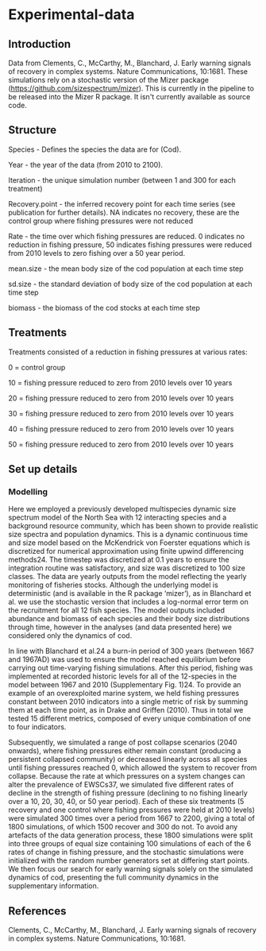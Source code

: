 # Experimental-data

## Introduction

Data from Clements, C., McCarthy, M., Blanchard, J. Early warning signals of recovery in complex systems. Nature Communications, 10:1681. These simulations rely on a stochastic version of the Mizer package (https://github.com/sizespectrum/mizer). This is currently in the pipeline to be released into the Mizer R package. It isn't currently available as source code.

## Structure

Species - Defines the species the data are for (Cod).

Year - the year of the data (from 2010 to 2100). 

Iteration - the unique simulation number (between 1 and 300 for each treatment)

Recovery.point - the inferred recovery point for each time series (see publication for further details). NA indicates no recovery, these are the control group where fishing pressures were not reduced

Rate - the time over which fishing pressures are reduced. 0 indicates no reduction in fishing pressure, 50 indicates fishing pressures were reduced from 2010 levels to zero fishing over a 50 year period.

mean.size - the mean body size of the cod population at each time step

sd.size - the standard deviation of body size of the cod population at each time step

biomass - the biomass of the cod stocks at each time step

## Treatments

Treatments consisted of a reduction in fishing pressures at various rates:

0 = control group

10 = fishing pressure reduced to zero from 2010 levels over 10 years

20 = fishing pressure reduced to zero from 2010 levels over 10 years

30 = fishing pressure reduced to zero from 2010 levels over 10 years

40 = fishing pressure reduced to zero from 2010 levels over 10 years

50 = fishing pressure reduced to zero from 2010 levels over 10 years

## Set up details

### Modelling

Here we employed a previously developed multispecies dynamic size spectrum model of the North Sea with 12 interacting species and a background resource community, which has been shown to provide realistic size spectra and population dynamics. This is a dynamic continuous time and size model based on the McKendrick von Foerster equations which is discretized for numerical approximation using finite upwind differencing methods24. The timestep was discretized at 0.1 years to ensure the integration routine was satisfactory, and size was discretized to 100 size classes. The data are yearly outputs from the model reflecting the yearly monitoring of fisheries stocks. Although the underlying model is deterministic (and is available in the R package ‘mizer’), as in Blanchard et al. we use the stochastic version that includes a log-normal error term on the recruitment for all 12 fish species. The model outputs included abundance and biomass of each species and their body size distributions through time, however in the analyses (and data presented here) we considered only the dynamics of cod. 

In line with Blanchard et al.24 a burn-in period of 300 years (between 1667 and 1967AD) was used to ensure the model reached equilibrium before carrying out time-varying fishing simulations. After this period, fishing was implemented at recorded historic levels for all of the 12-species in the model between 1967 and 2010 (Supplementary Fig. 1)24. To provide an example of an overexploited marine system, we held fishing pressures constant between 2010 indicators into a single metric of risk by summing them at each time point, as in Drake and Griffen (2010). Thus in total we tested 15 different metrics, composed of every unique combination of one to four indicators.

Subsequently, we simulated a range of post collapse scenarios (2040 onwards), where fishing pressures either remain constant (producing a persistent collapsed community) or decreased linearly across all species until fishing pressures reached 0, which allowed the system to recover from collapse. Because the rate at which pressures on a system changes can alter the prevalence of EWSCs37, we simulated five different rates of decline in the strength of fishing pressure (declining to no fishing linearly over a 10, 20, 30, 40, or 50 year period). Each of these six treatments (5 recovery and one control where fishing pressures were held at 2010 levels) were simulated 300 times over a period from 1667 to 2200, giving a total of 1800 simulations, of which 1500 recover and 300 do not. To avoid any artefacts of the data generation process, these 1800 simulations were split into three groups of equal size containing 100 simulations of each of the 6 rates of change in fishing pressure, and the stochastic simulations were initialized with the random number generators set at differing start points. We then focus our search for early warning signals solely on the simulated dynamics of cod, presenting the full community dynamics in the supplementary information.


## References

Clements, C., McCarthy, M., Blanchard, J. Early warning signals of recovery in complex systems. Nature Communications, 10:1681.